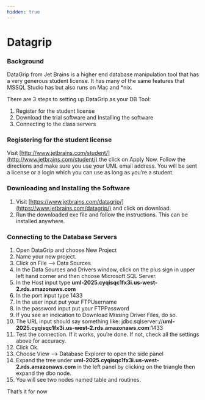 ```yaml
---
hidden: true
---
```


# Datagrip

### Background

DataGrip from Jet Brains is a higher end database manipulation tool that has a very generous student license. It has many of the same features that MSSQL Studio has but also runs on Mac and \*nix.

There are 3 steps to setting up DataGrip as your DB Tool:

1. Register for the student license
2. Download the trial software and Installing the software
3. Connecting to the class servers

### Registering for the student license

Visit [http://www.jetbrains.com/student/](http://www.jetbrains.com/student/) the click on Apply Now. Follow the directions and make sure you use your UML email address. You will be sent a license or a login which you can use as long as you’re a student.

### Downloading and Installing the Software

1. Visit [https://www.jetbrains.com/datagrip/](https://www.jetbrains.com/datagrip/) and click on download.
2. Run the downloaded exe file and follow the instructions. This can be installed anywhere.

### Connecting to the Database Servers

1. Open DataGrip and choose New Project
2. Name your new project.
3. Click on File —> Data Sources
4. In the Data Sources and Drivers window, click on the plus sign in upper left hand corner and then choose Microsoft SQL Server.
5. In the Host input type **uml-2025.cyqisqc1fx3i.us-west-2.rds.amazonaws.com** &#x20;
6. In the port input type 1433
7. In the user input put your FTPUsername
8. In the password input put your FTPPassword
9. If you see an indication to Download Missing Driver Files, do so.
10. The URL input should say something like: jdbc:sqlserver://**uml-2025.cyqisqc1fx3i.us-west-2.rds.amazonaws.com**:1433
11. Test the connection. If it works, you’re done. If not, check all the settings above for accuracy.
12. Click Ok.
13. Choose View —> Database Explorer to open the side panel
14. Expand the tree under **uml-2025.cyqisqc1fx3i.us-west-2.rds.amazonaws.com** in the left panel by clicking on the triangle then expand the dbo node.
15. You will see two nodes named table and routines.

That’s it for now
